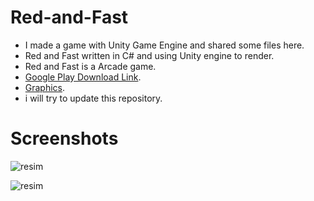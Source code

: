 # Red-and-Fast

- I made a game with Unity Game Engine and shared some files here.
- Red and Fast written in C# and using Unity engine to render.
- Red and Fast is a Arcade game.
- [Google Play Download Link](https://play.google.com/store/apps/details?id=com.TheBoringTechnologies.RedandFast).
- [Graphics](https://bayat.itch.io/platform-game-assets).
- i will try to update this repository.

# Screenshots
![resim](https://user-images.githubusercontent.com/68166850/109507187-825e0f80-7aaf-11eb-83a4-83f824e94889.png)

![resim](https://user-images.githubusercontent.com/68166850/109507582-f13b6880-7aaf-11eb-9855-131e0633c235.png)

